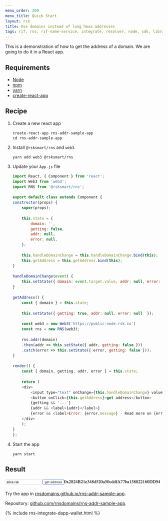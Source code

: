 ```yaml
---
menu_order: 200
menu_title: Quick Start
layout: rsk
title: Use domains instead of long hexa addresses
tags: rif, rns, rif-name-service, integrate, resolver, node, sdk, libraries, infrastructure, protocols, mvp, design, rbtc, defi, decentralized, quick-start, guides, tutorial, networks, dapps, tools, rootstock, rsk, ethereum, smart-contracts, install, get-started, how-to, mainnet, testnet, contracts, wallets, web3, crypto
---
```


This is a demonstration of how to get the address of a domain. We are going to do it in a React app.

## Requirements

- [Node](https://nodejs.org)
- [npm](https://npmjs.org)
- [yarn](https://yarnpkg.com/)
- [create-react-app](https://create-react-app.dev/)

## Recipe

1. Create a new react app

    ```
    create-react-app rns-addr-sample-app
    cd rns-addr-sample-app
    ```

2. Install `@rsksmart/rns` and `web3`.

    ```
    yarn add web3 @rsksmart/rns
    ```

3. Update your `App.js` file

    ```javascript
    import React, { Component } from 'react';
    import Web3 from 'web3';
    import RNS from '@rsksmart/rns';

    export default class extends Component {
    constructor(props) {
        super(props);

        this.state = {
            domain: '',
            getting: false,
            addr: null,
            error: null,
        };

        this.handleDomainChange = this.handleDomainChange.bind(this);
        this.getAddress = this.getAddress.bind(this);
    }

    handleDomainChange(event) {
        this.setState({ domain: event.target.value, addr: null, error: null });
    }

    getAddress() {
        const { domain } = this.state;

        this.setState({ getting: true, addr: null, error: null  });

        const web3 = new Web3('https://public-node.rsk.co')
        const rns = new RNS(web3);

        rns.addr(domain)
        .then(addr => this.setState({ addr, getting: false }))
        .catch(error => this.setState({ error, getting: false }));
    }

    render() {
        const { domain, getting, addr, error } = this.state;

        return (
        <div>
            <input type="text" onChange={this.handleDomainChange} value={domain} />
            <button onClick={this.getAddress}>get address</button>
            {getting && '...'}
            {addr && <label>{addr}</label>}
            {error && <label>Error: {error.message} - Read more on {error.ref}</label>}
        </div>
        );
    }
    };
    ```

4. Start the app

    ```
    yarn start
    ```

## Result

![](/assets/img/rns/get_addr_sample.png)

Try the app in [rnsdomains.github.io/rns-addr-sample-app](https://rnsdomains.github.io/rns-addr-sample-app).

Repository: [github.com/rnsdomains/rns-addr-sample-app](https://github.com/rnsdomains/rns-addr-sample-app).

<div class="container the-stack">
  {% include rns-integrate-dapp-wallet.html %}
</div>
